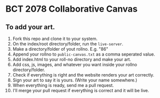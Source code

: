 # BCT 2078 Collaborative Canvas

## To add your art.
1. Fork this repo and clone it to your system.
2. On the index/root directory/folder, run the `live-server`.
3. Make a directory/folder of yout rollno. E.g. "86"
4. Append your rollno to `public-canvas.txt` as a comma seperated value.
5. Add index.html to your roll-no directory and make your art.
6. Add css, js, images, and whatever you want inside your rollno directory/folder.
7. Check if everything is right and the website renders your art correctly. 
8. Sign your art to say it is yours. (Write your name somewhere.)
9. When everything is ready, send me a pull request.
10. I'll merge your pull request if everything is correct and it will be live.

